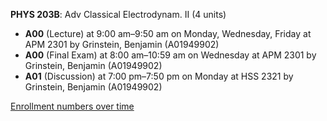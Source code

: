 **PHYS 203B**: Adv Classical Electrodynam. II (4 units)

- **A00** (Lecture) at 9:00 am–9:50 am on Monday, Wednesday, Friday at APM 2301 by Grinstein, Benjamin (A01949902)
- **A00** (Final Exam) at 8:00 am–10:59 am on Wednesday at APM 2301 by Grinstein, Benjamin (A01949902)
- **A01** (Discussion) at 7:00 pm–7:50 pm on Monday at HSS 2321 by Grinstein, Benjamin (A01949902)

[Enrollment numbers over time](./PHYS203B.tsv)
